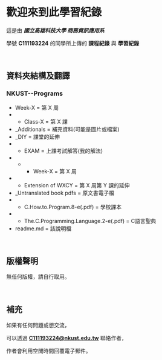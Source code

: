 # 歡迎來到此學習紀錄

這是由 ***國立高雄科技大學 商務資訊應用系***

學號 **C111193224** 的同學所上傳的 **課程紀錄** 與 **學習紀錄**

&emsp;
## 資料夾結構及翻譯

### NKUST--Programs
- Week-X = 第 X 周
- + Class-X = 第 X 課
- _Additionals = 補充資料(可能是圖片或檔案)
- _DIY = 課堂的延伸
- + EXAM = 上課考試解答(我的解法)
- + - Week-X = 第 X 周
- + Extension of WXCY = 第 X 周第 Y 課的延伸
- _Untranslated book pdfs = 原文書電子檔
- + C.How.to.Program.8-e(.pdf) = 學校課本
- + The.C.Programming.Language.2-e(.pdf) = C語言聖典
- readme.md = 該說明檔

&emsp;
## 版權聲明
無任何版權，請自行取用。

&emsp;
## 補充
如果有任何問題或想交流，

可以透過 **C111193224@nkust.edu.tw** 聯絡作者，

作者會利用空閒時間回覆電子郵件。